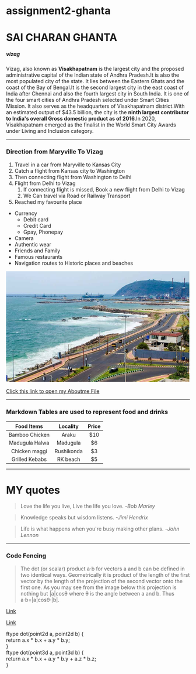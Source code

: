 # assignment2-ghanta
# SAI CHARAN GHANTA
##### vizag

Vizag, also known as **Visakhapatnam** is the largest city and the proposed administrative capital of the Indian state of Andhra Pradesh.It is also the most populated city of the state. It lies between the Eastern Ghats and the coast of the Bay of Bengal.It is the second largest city in the east coast of India after Chennai and also the fourth largest city in South India. It is one of the four smart cities of Andhra Pradesh selected under Smart Cities Mission.
It also serves as the headquarters of Visakhapatnam district.With an estimated output of $43.5 billion, the city is the **ninth largest contributor to India's overall Gross domestic product as of 2016**.In 2020, Visakhapatnam emerged as the finalist in the World Smart City Awards under Living and Inclusion category.

***

### Direction from Maryville To Vizag

1. Travel in a car from Maryville to Kansas City
2. Catch a flight from Kansas city to Washington
3. Then connecting flight from Washington to Delhi
4. Flight from Delhi to Vizag
    1. If connecting flight is missed, Book a new flight from Delhi to Vizag 
    2. We Can travel via Road or Railway Transport
5. Reached my favourite place

- Currency
    - Debit card
    - Credit Card
    - Gpay, Phonepay
- Camera
- Authentic wear
- Friends and Family
- Famous restaurants
- Navigation routes to Historic places and beaches

![Image](vizag.jpg)

[Click this link to open my Aboutme File](https://github.com/CharanGhanta/assignment2-ghanta/blob/a131eab0e013c87dceaf6b93e65fc7839e228c0d/AboutMe.md)

***

### Markdown Tables are used to represent food and drinks

| Food Items | Locality | Price |  
| :---: | :---: | :---: |  
| Bamboo Chicken | Araku | $10 |  
| Madugula Halwa | Madugula | $6 |  
| Chicken maggi | Rushikonda | $3 |  
| Grilled Kebabs | RK beach | $5 |  

***

# MY quotes

> Love the life you live, Live the life you love. -*Bob Marley*

> Knowledge speaks but wisdom listens. *-Jimi Hendrix*

> Life is what happens when you're busy making other plans. -*John Lennon*

***

### Code Fencing

> The dot (or scalar) product a⋅b for vectors a and b can be defined in two identical ways. Geometrically it is product of the length of the first vector by the length of the projection of the second vector onto the first one. As you may see from the image below this projection is nothing but |a|cosθ where θ is the angle between a and b. Thus a⋅b=|a|cosθ⋅|b|.

[Link](https://cp-algorithms.com/geometry/basic-geometry.html)

[Link](https://cp-algorithms.com/geometry/basic-geometry.html)

ftype dot(point2d a, point2d b) {  
    return a.x * b.x + a.y * b.y;  
}  
ftype dot(point3d a, point3d b) {  
    return a.x * b.x + a.y * b.y + a.z * b.z;  
}  